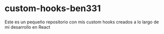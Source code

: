 # custom-hooks-ben331
Este es un pequeño repositorio con mis custom hooks creados a lo largo de mi desarrollo en React
